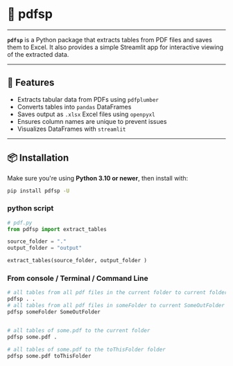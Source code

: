 # 📄 pdfsp
---

**`pdfsp`** is a Python package that extracts tables from PDF files and saves them to Excel. It also provides a simple Streamlit app for interactive viewing of the extracted data.

---

## 🚀 Features

- Extracts tabular data from PDFs using `pdfplumber`
- Converts tables into `pandas` DataFrames
- Saves output as `.xlsx` Excel files using `openpyxl`
- Ensures column names are unique to prevent issues
- Visualizes DataFrames with `streamlit`

---

## 📦 Installation

Make sure you're using **Python 3.10 or newer**, then install with:

```bash
pip install pdfsp -U

```



### python script 
```python
# pdf.py 
from pdfsp import extract_tables

source_folder = "."
output_folder = "output"

extract_tables(source_folder, output_folder )

```

### From console / Terminal / Command Line 

```bash 
# all tables from all pdf files in the current folder to current folder 
pdfsp . . 
# all tables from all pdf files in someFolder to current SomeOutFolder 
pdfsp someFolder SomeOutFolder 


# all tables of some.pdf to the current folder 
pdfsp some.pdf .

# all tables of some.pdf to the toThisFolder folder 
pdfsp some.pdf toThisFolder

```


